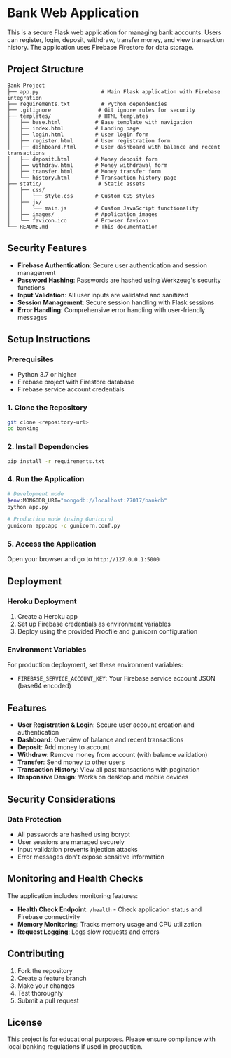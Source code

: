# Bank Web Application

This is a secure Flask web application for managing bank accounts. Users can register, login, deposit, withdraw, transfer money, and view transaction history. The application uses Firebase Firestore for data storage.

## Project Structure

```
Bank Project
├── app.py                    # Main Flask application with Firebase integration
├── requirements.txt          # Python dependencies
├── .gitignore               # Git ignore rules for security
├── templates/               # HTML templates
│   ├── base.html           # Base template with navigation
│   ├── index.html          # Landing page
│   ├── login.html          # User login form
│   ├── register.html       # User registration form
│   ├── dashboard.html      # User dashboard with balance and recent transactions
│   ├── deposit.html        # Money deposit form
│   ├── withdraw.html       # Money withdrawal form
│   ├── transfer.html       # Money transfer form
│   └── history.html        # Transaction history page
├── static/                  # Static assets
│   ├── css/
│   │   └── style.css       # Custom CSS styles
│   ├── js/
│   │   └── main.js         # Custom JavaScript functionality
│   ├── images/             # Application images
│   └── favicon.ico         # Browser favicon
└── README.md               # This documentation
```

## Security Features

- **Firebase Authentication**: Secure user authentication and session management
- **Password Hashing**: Passwords are hashed using Werkzeug's security functions
- **Input Validation**: All user inputs are validated and sanitized
- **Session Management**: Secure session handling with Flask sessions
- **Error Handling**: Comprehensive error handling with user-friendly messages

## Setup Instructions

### Prerequisites
- Python 3.7 or higher
- Firebase project with Firestore database
- Firebase service account credentials

### 1. Clone the Repository
```bash
git clone <repository-url>
cd banking
```

### 2. Install Dependencies
```bash
pip install -r requirements.txt
```

### 4. Run the Application
```bash
# Development mode
$env:MONGODB_URI="mongodb://localhost:27017/bankdb"
python app.py

# Production mode (using Gunicorn)
gunicorn app:app -c gunicorn.conf.py
```

### 5. Access the Application
Open your browser and go to `http://127.0.0.1:5000`

## Deployment

### Heroku Deployment
1. Create a Heroku app
2. Set up Firebase credentials as environment variables
3. Deploy using the provided Procfile and gunicorn configuration

### Environment Variables
For production deployment, set these environment variables:
- `FIREBASE_SERVICE_ACCOUNT_KEY`: Your Firebase service account JSON (base64 encoded)

## Features

- **User Registration & Login**: Secure user account creation and authentication
- **Dashboard**: Overview of balance and recent transactions
- **Deposit**: Add money to account
- **Withdraw**: Remove money from account (with balance validation)
- **Transfer**: Send money to other users
- **Transaction History**: View all past transactions with pagination
- **Responsive Design**: Works on desktop and mobile devices

## Security Considerations

### Data Protection
- All passwords are hashed using bcrypt
- User sessions are managed securely
- Input validation prevents injection attacks
- Error messages don't expose sensitive information

## Monitoring and Health Checks

The application includes monitoring features:
- **Health Check Endpoint**: `/health` - Check application status and Firebase connectivity
- **Memory Monitoring**: Tracks memory usage and CPU utilization
- **Request Logging**: Logs slow requests and errors

## Contributing

1. Fork the repository
2. Create a feature branch
3. Make your changes
4. Test thoroughly
5. Submit a pull request

## License

This project is for educational purposes. Please ensure compliance with local banking regulations if used in production.
